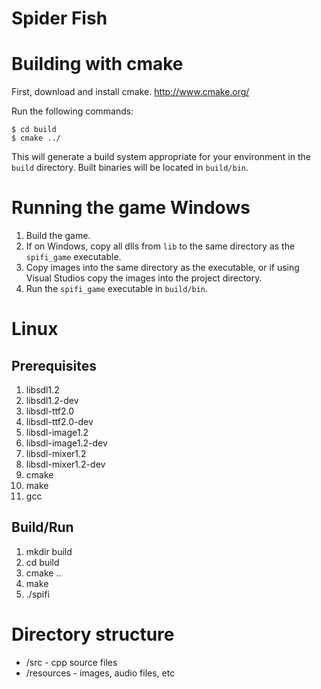 Spider Fish
===========

Building with cmake
=======

First, download and install cmake.
    http://www.cmake.org/

Run the following commands:

    $ cd build
    $ cmake ../

This will generate a build system appropriate for your environment in the
`build` directory. Built binaries will be located in `build/bin`.

Running the game Windows
=======

1. Build the game.
2. If on Windows, copy all dlls from `lib` to the same directory as the
   `spifi_game` executable. 
3. Copy images into the same directory as the executable, or if using 
	Visual Studios copy the images into the project directory.
4. Run the `spifi_game` executable in `build/bin`.

Linux
=======

Prerequisites
-------
1. libsdl1.2
2. libsdl1.2-dev
3. libsdl-ttf2.0
4. libsdl-ttf2.0-dev
5. libsdl-image1.2
6. libsdl-image1.2-dev
7. libsdl-mixer1.2
8. libsdl-mixer1.2-dev
9. cmake
10. make
11. gcc

Build/Run
-------
1. mkdir build
1. cd build
1. cmake ..
1. make
1. ./spifi

Directory structure
=======

* /src - cpp source files
* /resources - images, audio files, etc
